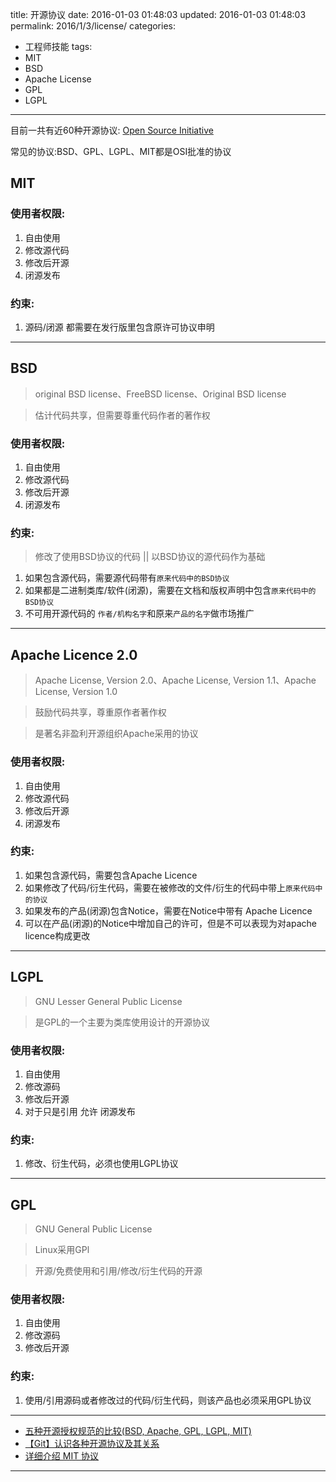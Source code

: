 title: 开源协议
date: 2016-01-03 01:48:03
updated: 2016-01-03 01:48:03
permalink: 2016/1/3/license/
categories:
- 工程师技能
tags:
- MIT
- BSD
- Apache License
- GPL
- LGPL

---

目前一共有近60种开源协议: [Open Source Initiative](http://opensource.org/licenses/alphabetical)

常见的协议:BSD、GPL、LGPL、MIT都是OSI批准的协议

<!-- more -->

## MIT

### 使用者权限:

1. 自由使用
2. 修改源代码
3. 修改后开源
4. 闭源发布

### 约束:

1. 源码/闭源 都需要在发行版里包含原许可协议申明

---

## BSD

> original BSD license、FreeBSD license、Original BSD license

> 估计代码共享，但需要尊重代码作者的著作权

### 使用者权限:

1. 自由使用
2. 修改源代码
3. 修改后开源
4. 闭源发布

### 约束:

> 修改了使用BSD协议的代码 || 以BSD协议的源代码作为基础

1. 如果包含源代码，需要源代码带有`原来代码中的BSD协议`
2. 如果都是二进制类库/软件(闭源)，需要在文档和版权声明中包含`原来代码中的BSD协议`
3. 不可用开源代码的 `作者/机构名字`和原来`产品的名字`做市场推广

---

## Apache Licence 2.0

> Apache License, Version 2.0、Apache License, Version 1.1、Apache License, Version 1.0

> 鼓励代码共享，尊重原作者著作权

> 是著名非盈利开源组织Apache采用的协议

### 使用者权限:

1. 自由使用
2. 修改源代码
3. 修改后开源
4. 闭源发布

### 约束:

1. 如果包含源代码，需要包含Apache Licence
2. 如果修改了代码/衍生代码，需要在被修改的文件/衍生的代码中带上`原来代码中的协议`
3. 如果发布的产品(闭源)包含Notice，需要在Notice中带有 Apache Licence
4. 可以在产品(闭源)的Notice中增加自己的许可，但是不可以表现为对apache licence构成更改

---

## LGPL

> GNU Lesser General Public License

> 是GPL的一个主要为类库使用设计的开源协议

### 使用者权限:

1. 自由使用
2. 修改源码
3. 修改后开源
4. 对于只是引用 允许 闭源发布


### 约束:

1. 修改、衍生代码，必须也使用LGPL协议

---

## GPL

> GNU General Public License

> Linux采用GPl

> 开源/免费使用和引用/修改/衍生代码的开源

### 使用者权限:

1. 自由使用
2. 修改源码
3. 修改后开源


### 约束:

1. 使用/引用源码或者修改过的代码/衍生代码，则该产品也必须采用GPL协议

---

- [五种开源授权规范的比较(BSD, Apache, GPL, LGPL, MIT)](http://inspiregate.com/internet/trends/74-comparison-of-five-kinds-of-standard-open-source-license-bsd-apache-gpl-lgpl-mit.html)
- [【Git】认识各种开源协议及其关系](http://jasonding1354.github.io/2015/05/11/Git/%E3%80%90Git%E3%80%91%E8%AE%A4%E8%AF%86%E5%90%84%E7%A7%8D%E5%BC%80%E6%BA%90%E5%8D%8F%E8%AE%AE%E5%8F%8A%E5%85%B6%E5%85%B3%E7%B3%BB/)
- [详细介绍 MIT 协议](http://www.oschina.net/question/12_2829)

---
